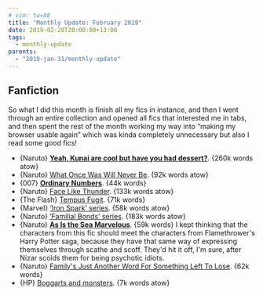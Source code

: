 ```yaml
---
# vim: tw=80
title: "Monthly Update: February 2019"
date: 2019-02-28T20:00:00+13:00
tags:
  - monthly-update
parents:
  - "2019-jan-31/monthly-update"
---
```


## Fanfiction

So what I did this month is finish all my fics in instance, and then I went
through an entire collection and opened all fics that interested me in tabs, and
then spent the rest of the month working my way into “making my browser usable
again” which was kinda completely unnecessary but also I read some good fics!

 - {Naruto} **[Yeah, Kunai are cool but have you had dessert?](https://archiveofourown.org/works/13704930)**. {260k words atow}
 - {Naruto} [What Once Was Will Never Be](https://archiveofourown.org/works/11668914). {92k words atow}
 - {007} **[Ordinary Numbers](https://archiveofourown.org/works/705037)**. {44k words}
 - {Naruto} [Face Like Thunder](https://archiveofourown.org/works/10458159). {133k words atow}
 - {The Flash} [Tempus Fugit](https://archiveofourown.org/works/6262273). {71k words}
 - {Marvel} [‘Iron Spark’ series](https://archiveofourown.org/series/892473). {58k words atow}
 - {Naruto} [‘Familial Bonds’ series](https://archiveofourown.org/series/555448). {183k words atow}
 - {Naruto} **[As Is the Sea Marvelous](https://archiveofourown.org/works/5256338)**. {59k words}
   I kept thinking that the characters from this fic should meet the characters
   from Flamethrower's Harry Potter saga, because they have that same way of
   expressing themselves through scathe and scoff. They'd hit it off, I'm sure,
   after Nizar scolds them for being psychotic idiots.
 - {Naruto} [Family's Just Another Word For Something Left To Lose](https://archiveofourown.org/works/6649681). {62k words}
 - {HP} [Boggarts and monsters](https://www.fanfiction.net/s/12663362). {7k words atow}
